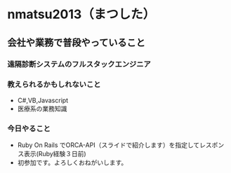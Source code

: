 # nmatsu2013（まつした）

## 会社や業務で普段やっていること
### 遠隔診断システムのフルスタックエンジニア

### 教えられるかもしれないこと
- C#,VB,Javascript
- 医療系の業務知識

### 今日やること
- Ruby On Rails でORCA-API（スライドで紹介します）を指定してレスポンス表示(Ruby経験３日前)
- 初参加です。よろしくおねがいします。



